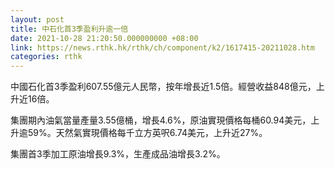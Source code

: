 ```yaml
---
layout: post
title: 中石化首3季盈利升逾一倍
date: 2021-10-28 21:20:50.000000000 +08:00
link: https://news.rthk.hk/rthk/ch/component/k2/1617415-20211028.htm
categories: rthk
---
```


中國石化首3季盈利607.55億元人民幣，按年增長近1.5倍。經營收益848億元，上升近16倍。

集團期內油氣當量產量3.55億桶，增長4.6%，原油實現價格每桶60.94美元，上升逾59%。天然氣實現價格每千立方英呎6.74美元，上升近27%。

集團首3季加工原油增長9.3%，生產成品油增長3.2%。
